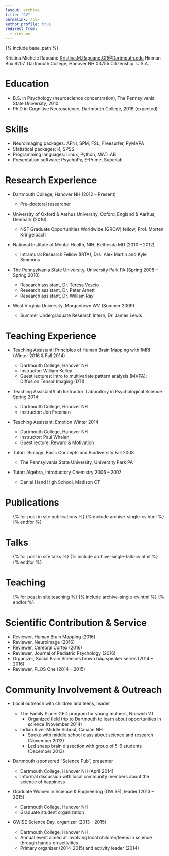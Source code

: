 ```yaml
---
layout: archive
title: "CV"
permalink: /cv/
author_profile: true
redirect_from:
  - /resume
---
```


{% include base_path %}

Kristina Michele Rapuano
Kristina.M.Rapuano.GR@Dartmouth.edu
Hinman Box 6207, Dartmouth College, Hanover NH 03755
Citizenship: U.S.A.


Education
======
* B.S. in Psychology (neuroscience concentration), The Pennsylvania State University, 2010
* Ph.D in Cognitive Neuroscience, Dartmouth College, 2018 (expected)

Skills
======
* Neuroimaging packages: AFNI, SPM, FSL, Freesurfer, PyMVPA
* Statistical packages: R, SPSS
* Programming languages: Linux, Python, MATLAB
* Presentation software: PsychoPy, E-Prime, Superlab

Research Experience
======
  
* Dartmouth College, Hanover NH	(2012 – Present)
  * Pre-doctoral researcher

* University of Oxford & Aarhus University, Oxford, England & Aarhus, Denmark (2016)
  * NSF Graduate Opportunities Worldwide (GROW) fellow, Prof. Morten Kringelbach

* National Institute of Mental Health, NIH, Bethesda MD	(2010 – 2012)
  * Intramural Research Fellow (IRTA), Drs. Alex Martin and Kyle Simmons	

* The Pennsylvania State University, University Park PA	(Spring 2008 – Spring 2010)
  * Research assistant, Dr. Teresa Vescio
  * Research assistant, Dr. Peter Arnett	
  * Research assistant, Dr. William Ray	
	
* West Virginia University, Morgantown WV (Summer 2009)
  * Summer Undergraduate Research Intern, Dr. James Lewis

  
Teaching Experience
======
* Teaching Assistant: Principles of Human Brain Mapping with fMRI (Winter 2016	& Fall 2014)
  * Dartmouth College, Hanover NH
  * Instructor: William Kelley
  * Guest lectures: Intro to multivariate pattern analysis (MVPA); Diffusion Tensor Imaging (DTI)

* Teaching Assistant/Lab Instructor: Laboratory in Psychological Science	Spring 2014
  * Dartmouth College, Hanover NH
  * Instructor: Jon Freeman

* Teaching Assistant: Emotion	Winter 2014
  * Dartmouth College, Hanover NH
  * Instructor: Paul Whalen
  * Guest lecture: Reward & Motivation

* Tutor:  Biology: Basic Concepts and Biodiversity	Fall 2008
  * The Pennsylvania State University, University Park PA

* Tutor: Algebra, Introductory Chemistry	2006 – 2007
  * Daniel Hand High School, Madison CT


Publications
======
  <ul>{% for post in site.publications %}
    {% include archive-single-cv.html %}
  {% endfor %}</ul>
  
Talks
======
  <ul>{% for post in site.talks %}
    {% include archive-single-talk-cv.html %}
  {% endfor %}</ul>
  
Teaching
======
  <ul>{% for post in site.teaching %}
    {% include archive-single-cv.html %}
  {% endfor %}</ul>
  
Scientific Contribution & Service
======
* Reviewer, Human Brain Mapping (2016)
* Reviewer, NeuroImage (2016)
* Reviewer, Cerebral Cortex (2016)
* Reviewer, Journal of Pediatric Psychology (2016)
* Organizer, Social Brain Sciences brown bag speaker series (2014 – 2016)
* Reviewer, PLOS One (2014 – 2015)

Community Involvement & Outreach 
======
* Local outreach with children and teens, leader
  * The Family Place: GED program for young mothers, Norwich VT
  	* Organized field trip to Dartmouth to learn about opportunities in science (November 2014)
  * Indian River Middle School, Canaan NH	
  	* Spoke with middle school class about science and research (November 2013)
  	* Led sheep brain dissection with group of 5-6 students (December 2013)

* Dartmouth-sponsored “Science Pub”, presenter
  * Dartmouth College, Hanover NH (April 2014)
  * Informal discussion with local community members about the science of happiness

* Graduate Women in Science & Engineering (GWISE), leader (2013 – 2015)
  * Dartmouth College, Hanover NH	 
  * Graduate student organization 

* GWISE Science Day, organizer (2013 – 2015)
  * Dartmouth College, Hanover NH	
  * Annual event aimed at involving local children/teens in science through hands-on activities
  * Primary organizer (2014-2015) and activity leader (2014)
